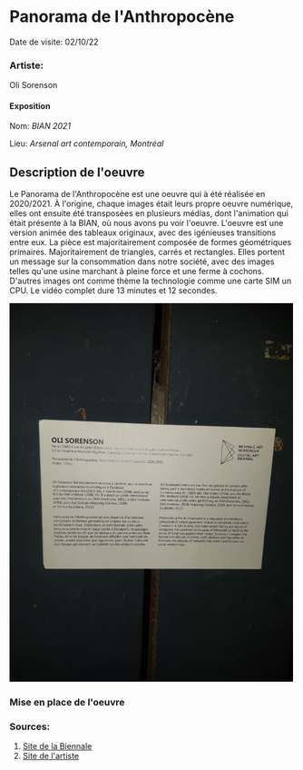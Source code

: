 # Panorama de l'Anthropocène

Date de visite: 02/10/22

### Artiste: 

Oli Sorenson

#### Exposition

Nom: *BIAN 2021*

Lieu: *Arsenal art contemporain, Montréal*

## Description de l'oeuvre

Le Panorama de l'Anthropocène est une oeuvre qui à été réalisée en 2020/2021. À l'origine, chaque images était leurs propre oeuvre numérique, elles ont ensuite été transposées en plusieurs médias, dont l'animation qui était présente à la BIAN, où nous avons pu voir l'oeuvre. L'oeuvre est une version animée des tableaux originaux, avec des igénieuses transitions entre eux. La pièce est majoritairement composée de formes géométriques primaires. Majoritairement de triangles, carrés et rectangles. Elles portent un message sur la consommation dans notre société, avec des images telles qu'une usine marchant à pleine force et une ferme à cochons. D'autres images ont comme thème la technologie comme une carte SIM un CPU. Le vidéo complet dure 13 minutes et 12 secondes.

<img alt="image_plaque" src="media/photo_plaque.jpg" style="width: 500px;">

### Mise en place de l'oeuvre






### Sources:

1. [Site de la Biennale](https://www.elektramontreal.ca/bian2021-sorenson?lang=fr)
2. [Site de l'artiste](https://www.olisorenson.com/art/lan-anthropo.html)
